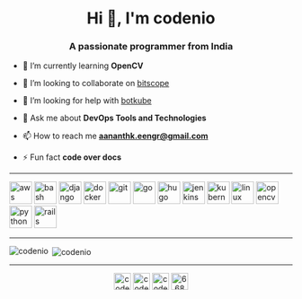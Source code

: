 <h1 align="center">Hi 👋, I'm codenio</h1>
<h3 align="center">A passionate programmer from India</h3>

- 🌱 I’m currently learning **OpenCV**

- 👯 I’m looking to collaborate on [bitscope](https://github.com/codenio/bitscope)

- 🤝 I’m looking for help with [botkube](https://github.com/infracloudio/botkube)

- 💬 Ask me about **DevOps Tools and Technologies**

- 📫 How to reach me **aananthk.eengr@gmail.com**

- ⚡ Fun fact **code over docs**

<hr>
<p align="left"><img src="https://devicons.github.io/devicon/devicon.git/icons/amazonwebservices/amazonwebservices-original-wordmark.svg" alt="aws" width="40" height="40"/> <img src="https://www.vectorlogo.zone/logos/gnu_bash/gnu_bash-icon.svg" alt="bash" width="40" height="40"/> <img src="https://devicons.github.io/devicon/devicon.git/icons/django/django-original.svg" alt="django" width="40" height="40"/> <img src="https://devicons.github.io/devicon/devicon.git/icons/docker/docker-original-wordmark.svg" alt="docker" width="40" height="40"/> <img src="https://www.vectorlogo.zone/logos/git-scm/git-scm-icon.svg" alt="git" width="40" height="40"/> <img src="https://devicons.github.io/devicon/devicon.git/icons/go/go-original.svg" alt="go" width="40" height="40"/> <img src="https://api.iconify.design/logos-hugo.svg" alt="hugo" width="40" height="40"/> <img src="https://www.vectorlogo.zone/logos/jenkins/jenkins-icon.svg" alt="jenkins" width="40" height="40"/> <img src="https://www.vectorlogo.zone/logos/kubernetes/kubernetes-icon.svg" alt="kubernetes" width="40" height="40"/> <img src="https://devicons.github.io/devicon/devicon.git/icons/linux/linux-original.svg" alt="linux" width="40" height="40"/> <img src="https://www.vectorlogo.zone/logos/opencv/opencv-icon.svg" alt="opencv" width="40" height="40"/> <img src="https://devicons.github.io/devicon/devicon.git/icons/python/python-original.svg" alt="python" width="40" height="40"/> <img src="https://devicons.github.io/devicon/devicon.git/icons/rails/rails-original-wordmark.svg" alt="rails" width="40" height="40"/></p>
<hr>
<p><img align="left" src="https://github-readme-stats.vercel.app/api/top-langs/?username=codenio&layout=compact&hide=html" alt="codenio" /></p>
<p>&nbsp;<img align="center" src="https://github-readme-stats.vercel.app/api?username=codenio&show_icons=true" alt="codenio" /></p>
<hr>
<p align="center"> 
<a href="https://dev.to/codenio" target="blank"><img align="center" src="https://cdn.jsdelivr.net/npm/simple-icons@3.0.1/icons/dev-dot-to.svg" alt="codenio" height="30" width="30" /></a>
<a href="https://twitter.com/codenios" target="blank"><img align="center" src="https://cdn.jsdelivr.net/npm/simple-icons@3.0.1/icons/twitter.svg" alt="codenios" height="30" width="30" /></a>
<a href="https://linkedin.com/in/codenio" target="blank"><img align="center" src="https://cdn.jsdelivr.net/npm/simple-icons@3.0.1/icons/linkedin.svg" alt="codenio" height="30" width="30" /></a>
<a href="https://stackoverflow.com/users/6680332" target="blank"><img align="center" src="https://cdn.jsdelivr.net/npm/simple-icons@3.0.1/icons/stackoverflow.svg" alt="6680332" height="30" width="30" /></a>
</p>
